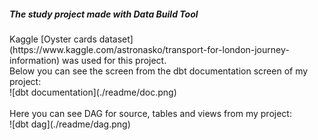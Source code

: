 <h5>The study project made with Data Build Tool </h5>
Kaggle [Oyster cards dataset](https://www.kaggle.com/astronasko/transport-for-london-journey-information) was used for this project.<br />
Below you can see the screen from the dbt documentation screen of my project:<br />
![dbt documentation](./readme/doc.png)<br />
<br />
Here you can see DAG for source, tables and views from my project:<br />
![dbt dag](./readme/dag.png)<br />
<br />